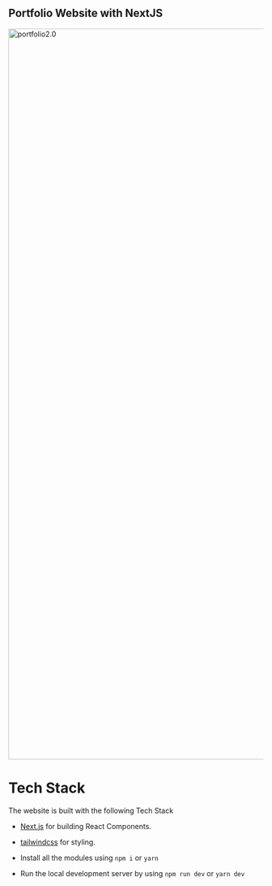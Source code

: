 ## Portfolio Website with NextJS

<img width="1440" alt="portfolio2.0" src="https://user-images.githubusercontent.com/9022851/145732347-fd4f3865-978c-4f98-86c9-68bd14d82eb2.png">

# Tech Stack

The website is built with the following Tech Stack

- [Next.js](https://nextjs.org) for building React Components.
- [tailwindcss](https://tailwindcss.com) for styling.

- Install all the modules using `npm i` or `yarn`
- Run the local development server by using `npm run dev` or `yarn dev`
